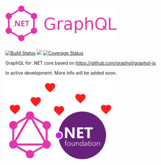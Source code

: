 [logo]: images/graphql-dotnetcore-logo.png
# ![logo]
[![Build Status](https://travis-ci.org/mkmarek/graphql-dotnetcore.svg?branch=master)](https://travis-ci.org/mkmarek/graphql-dotnetcore)
<img src="https://ci.appveyor.com/api/projects/status/8kqgx15riw51m05b?svg=true"/>
[![Coverage Status](https://coveralls.io/repos/github/mkmarek/graphql-dotnetcore/badge.svg?branch=master)](https://coveralls.io/github/mkmarek/graphql-dotnetcore?branch=master)

GraphQL for .NET core based on https://github.com/graphql/graphql-js

In active development. More info will be added soon.

![](images/graphql-dotnetcore.png)
